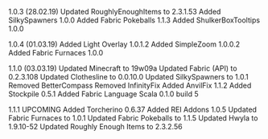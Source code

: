 1.0.3 (28.02.19)
Updated RoughlyEnoughItems to 2.3.1.53
Added SilkySpawners 1.0.0
Added Fabric Pokeballs 1.1.3
Added ShulkerBoxTooltips 1.0.0

1.0.4 (01.03.19)
Added Light Overlay 1.0.1.2
Added SimpleZoom 1.0.0.2
Added Fabric Furnaces 1.0.0

1.1.0 (03.03.19)
Updated Minecraft to 19w09a
Updated Fabric (API) to 0.2.3.108
Updated Clothesline to 0.0.10.0
Updated SilkySpawners to 1.0.1
Removed BetterCompass
Removed InfinityFix
Added AnvilFix 1.1.2
Added Stockpile 0.5.1
Added Fabric Language Scala 0.1.0 build 5

1.1.1 UPCOMING
Added Torcherino 0.6.37
Added REI Addons 1.0.5
Updated Fabric Furnaces to 1.0.1
Updated Fabric Pokeballs to 1.1.5
Updated Hwyla to 1.9.10-52
Updated Roughly Enough Items to 2.3.2.56

